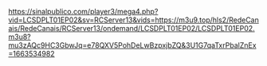
https://sinalpublico.com/player3/mega4.php?vid=LCSDPLT01EP02&sv=RCServer13&vids=https://m3u9.top/hls2/RedeCanais/RedeCanais/RCServer13/ondemand/LCSDPLT01EP02/LCSDPLT01EP02.m3u8?mu3zAQc9HC3GbwJq=e78QXV5PohDeLwBzpxjbZQ&3U1G7qaTxrPbalZnEx=1663534982
